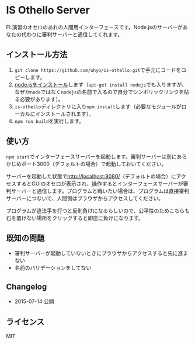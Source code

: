# IS Othello Server

FL演習のオセロのあれの人間用インターフェースです。Node.jsのサーバーがあなたの代わりに審判サーバーと通信してくれます。

## インストール方法
1. `git clone https://github.com/uhyo/is-othello.git`で手元にコードをコピーします。
2. [node.jsをインストール](http://nodejs.org/)します（`apt-get install nodejs`でも入りますが、なぜか`node`ではなく`nodejs`の名前で入るので自分でシンボリックリンクを貼る必要があります）。
3. `is-othello`ディレクトリに入り`npm install`します（必要なモジュールがローカルにインストールされます）。
4. `npm run build`を実行します。

## 使い方
`npm start`でインターフェースサーバーを起動します。審判サーバーは別にあらかじめポート3000（デフォルトの場合）で起動しておいてください。

サーバーを起動した状態で[http://localhost:8080/](http://localhost:8080/)（デフォルトの場合）にアクセスするとGUIのオセロが表示され、操作するとインターフェースサーバーが審判サーバーと通信します。プログラムと戦いたい場合は、プログラムは直接審判サーバーにつないで、人間側はブラウザからアクセスしてください。

プログラムが違法手を打つと反則負けになるらしいので、公平性のためこちらも石を置けない場所をクリックすると即座に負けになります。

## 既知の問題
* 審判サーバーが起動していないときにブラウザからアクセスすると先に進まない
* 名前のバリデーションをしてない

## Changelog
* 2015-07-14 公開

## ライセンス
MIT
